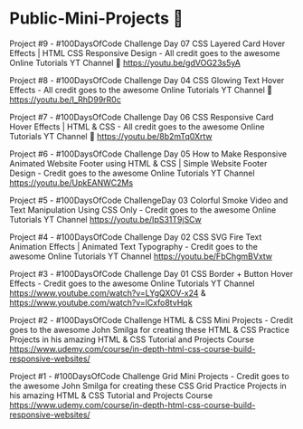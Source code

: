# Public-Mini-Projects 🚀

Project #9 - #100DaysOfCode Challenge Day 07
CSS Layered Card Hover Effects | HTML CSS Responsive Design - All credit goes to the awesome Online Tutorials YT Channel 🙏
https://youtu.be/gdVOG23s5yA

Project #8 - #100DaysOfCode Challenge Day 04
CSS Glowing Text Hover Effects - All credit goes to the awesome Online Tutorials YT Channel 🙏
https://youtu.be/I_RhD99rR0c

Project #7 - #100DaysOfCode Challenge Day 06
CSS Responsive Card Hover Effects | HTML & CSS - All credit goes to the awesome Online Tutorials YT Channel 🙏
https://youtu.be/8b2mTq0Xrtw

Project #6 - #100DaysOfCode Challenge Day 05
How to Make Responsive Animated Website Footer using HTML & CSS | Simple Website Footer Design - Credit goes to the awesome Online Tutorials YT Channel
https://youtu.be/UpkEANWC2Ms

Project #5 - #100DaysOfCode ChallengeDay 03
Colorful Smoke Video and Text Manipulation Using CSS Only - Credit goes to the awesome Online Tutorials YT Channel
https://youtu.be/IpS31T9jSCw

Project #4 - #100DaysOfCode Challenge Day 02
CSS SVG Fire Text Animation Effects | Animated Text Typography - Credit goes to the awesome Online Tutorials YT Channel
https://youtu.be/FbChgmBVxtw

Project #3 - #100DaysOfCode Challenge Day 01
CSS Border + Button Hover Effects - Credit goes to the awesome Online Tutorials YT Channel
https://www.youtube.com/watch?v=LYgQXOV-x24
&
https://www.youtube.com/watch?v=lCxfo8tvHqk

Project #2 - #100DaysOfCode Challenge
HTML & CSS Mini Projects - Credit goes to the awesome John Smilga for creating these HTML & CSS Practice Projects in his amazing HTML & CSS Tutorial and Projects Course
https://www.udemy.com/course/in-depth-html-css-course-build-responsive-websites/

Project #1 - #100DaysOfCode Challenge
Grid Mini Projects - Credit goes to the awesome John Smilga for creating these CSS Grid Practice Projects in his amazing HTML & CSS Tutorial and Projects Course
https://www.udemy.com/course/in-depth-html-css-course-build-responsive-websites/
